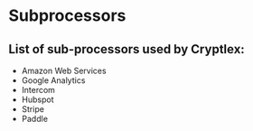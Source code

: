 # Subprocessors

## List of sub-processors used by Cryptlex:

* Amazon Web Services
* Google Analytics
* Intercom
* Hubspot
* Stripe
* Paddle
